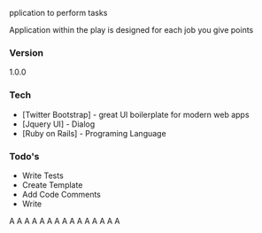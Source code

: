 pplication to perform tasks

Application within the play is designed for each job you give points

### Version
1.0.0

### Tech

* [Twitter Bootstrap] - great UI boilerplate for modern web apps
* [Jquery UI] - Dialog
* [Ruby on Rails] - Programing Language
### Todo's

 - Write Tests
 - Create Template
 - Add Code Comments
 - Write 







A
A
A
A
A
A
A
A
A
A
A
A
A
A
A

